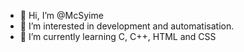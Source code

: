 - 👋 Hi, I’m @McSyime
- 👀 I’m interested in development and automatisation.
- 🌱 I’m currently learning C, C++, HTML and CSS



<!---
McSyime/McSyime is a ✨ special ✨ repository because its `README.md` (this file) appears on your GitHub profile.
You can click the Preview link to take a look at your changes.
--->
